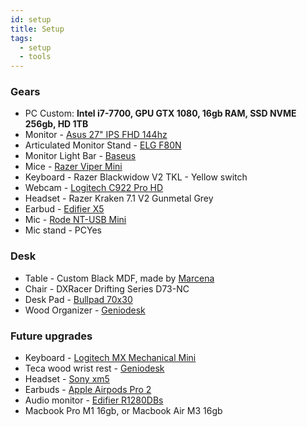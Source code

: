 ```yaml
---
id: setup
title: Setup
tags:
  - setup
  - tools
---
```


### Gears
- PC Custom: **Intel i7-7700, GPU GTX 1080, 16gb RAM, SSD NVME 256gb, HD 1TB**
- Monitor - [Asus 27" IPS FHD 144hz](https://www.asus.com/br/displays-desktops/monitors/gaming/vg279q/)
- Articulated Monitor Stand - [ELG F80N](https://elg.com.br/produto/solucoes-inteligentes/suportes/suporte-articulado-de-mesa-com-pistao-a-gas-para-monitor-de-17-a-35-f80n.html)
- Monitor Light Bar -  [Baseus](https://a.co/d/bsAJtDR)
- Mice - [Razer Viper Mini](https://www.razer.com/gaming-mice/razer-viper-mini)
- Keyboard - Razer Blackwidow V2 TKL - Yellow switch
- Webcam - [Logitech C922 Pro HD](https://www.logitech.com/pt-br/products/webcams/c922-pro-stream-webcam.960-001087.html)
- Headset - Razer Kraken 7.1 V2 Gunmetal Grey
- Earbud - [Edifier X5](https://edifier.com.br/fone-tws-x5-edifier-branco.html)
- Mic - [Rode NT-USB Mini](https://rode.com/en/microphones/usb/nt-usb-mini)
- Mic stand - PCYes

### Desk
- Table - Custom Black MDF, made by [Marcena](https://marcena.com.br/)
- Chair - DXRacer Drifting Series D73-NC
- Desk Pad - [Bullpad 70x30](https://www.bullpad.com.br/desk-pad-max-70x30cm-cafe-em-couro-sintetico-desk70x30cafe)
- Wood Organizer - [Geniodesk](https://www.geniodesks.com.br/acessorios/organizador-linha-art)

### Future upgrades
- Keyboard - [Logitech MX Mechanical Mini](https://www.logitech.com/pt-br/products/keyboards/mx-mechanical-mini.920-010783.html)
- Teca wood wrist rest - [Geniodesk](https://www.geniodesks.com.br/apoio-de-punho-linha-art)
- Headset - [Sony xm5](https://a.co/d/1caryz3)
- Earbuds - [Apple Airpods Pro 2](https://www.apple.com/br/airpods-pro/)
- Audio monitor - [Edifier R1280DBs](https://edifier.com.br/monitor-de-audio-edifier-r1280dbs-42w-rms-saida-subwoofer.html)
- Macbook Pro M1 16gb, or Macbook Air M3 16gb